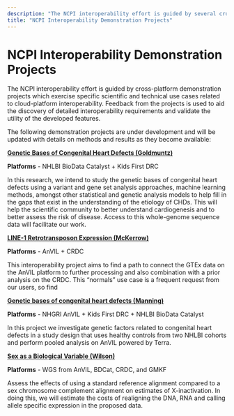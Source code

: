 ```yaml
---
description: "The NCPI interoperability effort is guided by several cross-platform demonstration projects which exercise specific scientific and technical use cases related to cloud-platform interoperability."
title: "NCPI Interoperability Demonstration Projects"
---
```


# NCPI Interoperability Demonstration Projects

<hero>The NCPI interoperability effort is guided by cross-platform demonstration projects which exercise specific scientific and technical use cases related to cloud-platform interoperability. Feedback from the projects is used to aid the discovery of detailed interoperability requirements and validate the utility of the developed features.</hero>

The following demonstration projects are under development and will be updated with details on methods and results as they become available:

**[Genetic Bases of Congenital Heart Defects (Goldmuntz)](/ncpi/demonstration-projects/genetic-basis-of-congenital-heart-defects-goldmuntz)**

**Platforms** - NHLBI BioData Catalyst + Kids First DRC

In this research, we intend to study the genetic bases of congenital heart defects using a variant and gene set analysis approaches, machine learning methods, amongst other statistical and genetic analysis models to help fill in the gaps that exist in the understanding of the etiology of CHDs. This will help the scientific community to better understand cardiogenesis and to better assess the risk of disease. Access to this whole-genome sequence data will facilitate our work.

**[LINE-1 Retrotransposon Expression (McKerrow)](/ncpi/demonstration-projects/line-1-retrotransposon-expression-mckerrow)**

**Platforms** - AnVIL + CRDC

This interoperability project aims to find a path to connect the GTEx data on the AnVIL platform to further processing and also combination with a prior analysis on the CRDC. This “normals” use case is a frequent request from our users, so find

**[Genetic bases of congenital heart defects (Manning)](/ncpi/demonstration-projects/genetic-factors-related-to-congenital-heart-defects-manning)** 

**Platforms** - NHGRI AnVIL + Kids First DRC + NHLBI BioData Catalyst

In this project we investigate genetic factors related to congenital heart defects in a study design that uses healthy controls from two NHLBI cohorts and perform pooled analysis on AnVIL powered by Terra.


**[Sex as a Biological Variable (Wilson)](/ncpi/demonstration-projects/sex-as-a-biological-variable-wilson)**

**Platforms** - WGS from AnVIL, BDCat, CRDC, and GMKF 

Assess the effects of using a standard reference alignment compared to a sex chromosome complement alignment on estimates of X-inactivation. In doing this, we will estimate the costs of realigning the DNA, RNA and calling allele specific expression in the proposed data.

[comment]: <> (## Notes)

[comment]: <> (See 2020 April 16 workshop)

[comment]: <> (or 2020 OCT workshop)

[comment]: <> (https://docs.google.com/document/d/1rhxkfUHxOI1Es1SX5kOH1Gadlk-gcOlYEQ6RL9_u_p4/edit#heading=h.91ug8sbahj9o)
